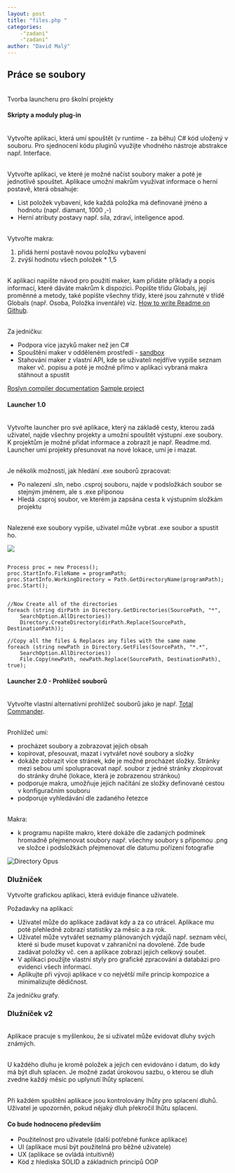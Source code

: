 ```yaml
---
layout: post
title: "files.php "
categories:
    -"zadani"
    -"zadani"
author: "David Malý"
--- 
```



## Práce se soubory


<br>    Tvorba launcheru pro školní projekty<br>


#### Skripty a moduly plug-in


<br>    Vytvořte aplikaci, která umí spouštět (v runtime - za běhu) C# kód uložený v souboru. Pro sjednocení kódu pluginů využijte vhodného nástroje abstrakce např. Interface.<br>



<br>    Vytvořte aplikaci, ve které je možné načíst soubory maker a poté je jednotlivě spouštet. Aplikace umožní makrům využívat informace o herní postavě, která obsahuje:<br>    
- List položek vybavení, kde každá položka má definované jméno a hodnotu (např. diamant, 1000 ,-)
- Herní atributy postavy např. síla, zdraví, inteligence apod.



<br>    Vytvořte makra:<br>    
1. přidá herní postavě novou položku vybavení
2. zvýší hodnotu všech položek \* 1,5



<br>    K aplikaci napište návod pro použití maker, kam přidáte příklady a popis informací, které dáváte makrům k dispozici. Popište třídu Globals, její proměnné a metody, také popište všechny třídy, které jsou zahrnuté v třídě Globals (např. Osoba, Položka inventáře) viz. [How to write Readme on Github](https://gist.github.com/PurpleBooth/109311bb0361f32d87a2).<br>



<br>    Za jedničku:<br>


- Podpora více jazyků maker než jen C#
- Spouštění maker v odděleném prostředí - [sandbox](https://docs.microsoft.com/en-us/dotnet/framework/misc/how-to-run-partially-trusted-code-in-a-sandbox)
- Stahování maker z vlastní API, kde se uživateli nejdříve vypíše seznam maker vč. popisu a poté je možné přímo v aplikaci vybraná makra stáhnout a spustit

[Roslyn compiler documentation](https://github.com/dotnet/roslyn/wiki/Scripting-API-Samples)
[Sample project](https://github.com/malyda/RoslynScriptingAPI)
#### Launcher 1.0


<br>    Vytvořte launcher pro své aplikace, který na základě cesty, kterou zadá uživatel, najde všechny projekty a umožní spouštět výstupní .exe soubory. K projektům je možné přidat informace a zobrazit je např. Readme.md. Launcher umí projekty přesunovat na nové lokace, umí je i mazat.<br>



<br>    Je několik možností, jak hledání .exe souborů zpracovat:<br>


- Po nalezení .sln, nebo .csproj souboru, najde v podsložkách soubor se stejným jménem, ale s .exe příponou
- Hledá .csproj soubor, ve kterém ja zapsána cesta k výstupním složkám projektu



<br>    Nalezené exe soubory vypíše, uživatel může vybrat .exe soubor a spustit ho.<br>

![](https://cloud.addictivetips.com/wp-content/uploads/2016/02/paperplane.jpg)
```

Process proc = new Process();
proc.StartInfo.FileName = programPath;
proc.StartInfo.WorkingDirectory = Path.GetDirectoryName(programPath);
proc.Start();

```

```

//Now Create all of the directories
foreach (string dirPath in Directory.GetDirectories(SourcePath, "*",
    SearchOption.AllDirectories))
    Directory.CreateDirectory(dirPath.Replace(SourcePath, DestinationPath));

//Copy all the files & Replaces any files with the same name
foreach (string newPath in Directory.GetFiles(SourcePath, "*.*",
    SearchOption.AllDirectories))
    File.Copy(newPath, newPath.Replace(SourcePath, DestinationPath), true);

```

#### Launcher 2.0 - Prohlížeč souborů


<br>    Vytvořte vlastní alternativní prohlížeč souborů jako je např. [Total Commander](https://www.ghisler.com/).<br>



<br>    Prohlížeč umí:<br>


- procházet soubory a zobrazovat jejich obsah
- kopírovat, přesouvat, mazat i vytvářet nové soubory a složky
- dokáže zobrazit více stránek, kde je možné procházet složky. Stránky mezi sebou umí spolupracovat např. soubor z jedné stránky zkopírovat do stránky druhé (lokace, která je zobrazenou stránkou)
- podporuje makra, umožňuje jejich načítání ze složky definované cestou v konfiguračním souboru
- podporuje vyhledávání dle zadaného řetezce



<br>    Makra:<br>


- k programu napište makro, které dokáže dle zadaných podmínek hromadně přejmenovat soubory např. všechny soubory s přípomou .png ve složce i podsložkách přejmenovat dle datumu pořízení fotografie

![Directory Opus](https://static.makeuseof.com/wp-content/uploads/2017/07/directory-opus-670x476.png)
### Dlužníček


Vytvořte grafickou aplikaci, která eviduje finance uživatele.<br>



Požadavky na aplikaci:<br>


- Uživatel může do aplikace zadávat kdy a za co utrácel. Aplikace mu poté přehledně zobrazí statistiky za měsíc a za rok.
- Uživatel může vytvářet seznamy plánovaných výdajů např. seznam věcí, které si bude muset kupovat v zahraniční na dovolené. Zde bude zadávat položky vč. cen a aplikace zobrazí jejich celkový součet.
- V aplikaci použijte vlastní styly pro grafické zpracování a databázi pro evidenci všech informací.
- Aplikujte při vývoji aplikace v co největší míře princip kompozice a minimalizujte dědičnost.



Za jedničku grafy.<br>


### Dlužníček v2


<br>    Aplikace pracuje s myšlenkou, že si uživatel může evidovat dluhy svých známých.<br>



<br>    U každého dluhu je kromě položek a jejich cen evidováno i datum, do kdy má být dluh splacen. Je možné zadat úrokovou sazbu, o kterou se dluh zvedne každý měsíc po uplynutí lhůty splacení.<br>



<br>    Při každém spuštění aplikace jsou kontrolovány lhůty pro splacení dluhů. Uživatel je upozorněn, pokud nějaký dluh překročil lhůtu splacení.<br>


#### Co bude hodnoceno především

- Použitelnost pro uživatele (další potřebné funkce aplikace)
- UI (aplikace musí být použitelná pro běžné uživatele)
- UX (aplikace se ovládá intuitivně)
- Kód z hlediska SOLID a základních principů OOP

